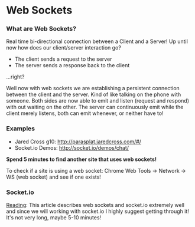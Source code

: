 # Web Sockets

### What are Web Sockets?
Real time bi-directional connection between a Client and a Server! Up until now how does our client/server interaction go?
* The client sends a request to the server
* The server sends a response back to the client

...right?

Well now with web sockets we are establishing a persistent connection between the client and the server. Kind of like talking on the phone with someone. Both sides are now able to emit and listen (request and respond) with out waiting on the other. The server can continuously emit while the client merely listens, both can emit whenever, or neither have to!

### Examples
<!-- Only a few people should be on Jared's site at once, otherwise it will crash the server  -->
* Jared Cross g10: http://parasplat.jaredcross.com/#/
* Socket.io Demos: http://socket.io/demos/chat/

**Spend 5 minutes to find another site that uses web sockets!**

To check if a site is using a web socket:
Chrome Web Tools -> Network -> WS (web socket) and see if one exists!
<!-- Agar.io, Slack and Etherpad all use sockets to show as in class examples! -->

### Socket.io
[Reading](https://davidwalsh.name/websocket):
This article describes web sockets and socket.io extremely well and since we will working with socket.io I highly suggest getting through it! It's not very long, maybe 5-10 minutes!
